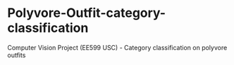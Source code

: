 # Polyvore-Outfit-category-classification
 Computer Vision Project (EE599 USC) - Category classification on polyvore outfits
